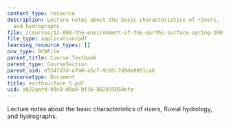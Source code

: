 ```yaml
---
content_type: resource
description: Lecture notes about the basic characteristics of rivers, fluvial hydrology,
  and hydrographs.
file: /courses/12-090-the-environment-of-the-earths-surface-spring-2007/ab22aafd99c8d0a8bf36882035058efa_earthsurface_5.pdf
file_type: application/pdf
learning_resource_types: []
ocw_type: OCWFile
parent_title: Course Textbook
parent_type: CourseSection
parent_uid: e5547d7d-e7a0-a5c7-9c95-7d9da9851ca6
resourcetype: Document
title: earthsurface_5.pdf
uid: ab22aafd-99c8-d0a8-bf36-882035058efa
---
```

Lecture notes about the basic characteristics of rivers, fluvial hydrology, and hydrographs.

